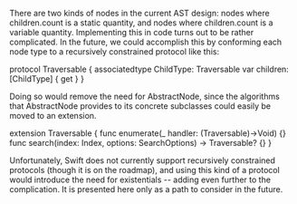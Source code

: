There are two kinds of nodes in the current AST design: nodes where children.count is a static quantity, and nodes where children.count is a variable quantity. Implementing this in code turns out to be rather complicated. In the future, we could accomplish this by conforming each node type to a recursively constrained protocol like this:

protocol Traversable {
	associatedtype ChildType: Traversable
	var children: [ChildType] { get }
}

Doing so would remove the need for AbstractNode, since the algorithms that AbstractNode provides to its concrete subclasses could easily be moved to an extension.

extension Traversable {
	func enumerate(_ handler: (Traversable)->Void) {}
	func search(index: Index, options: SearchOptions) -> Traversable? {}
}

Unfortunately, Swift does not currently support recursively constrained protocols (though it is on the roadmap), and using this kind of a protocol would introduce the need for existentials -- adding even further to the complication. It is presented here only as a path to consider in the future.


